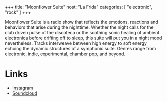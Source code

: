 +++
title: "Moonflower Suite"
host: "La Frida"
categories: [
  "electronic",
  "rock"
]
+++

Moonflower Suite is a radio show that reflects the emotions, reactions and behaviors that arise during the nighttime. Whether the night calls for the club driven pulse of the discoteca or the soothing sonic healing of ambient electronica before drifting off to sleep, this suite will put you in a night mood nevertheless. Tracks interweave between high energy to soft energy echoing the dynamic structures of a symphonic suite. Genres range from electronic, indie, experimental, chamber pop, and beyond.

# Links

- [Instagram](https://www.instagram.com/fridafeels)
- [Soundcloud](https://www.soundcloud.com/lafrida333)
